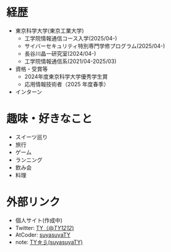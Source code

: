 # 経歴
- 東京科学大学(東京工業大学)
  - 工学院情報通信コース入学(2025/04-)
  - サイバーセキュリティ特別専門学修プログラム(2025/04-)
  - 長谷川晶一研究室(2024/04-)
  - 工学院情報通信系(2021/04-2025/03)
- 資格・受賞等
  - 2024年度東京科学大学優秀学生賞
  - 応用情報技術者（2025 年度春季）
- インターン

# 趣味・好きなこと
- スイーツ巡り
- 旅行
- ゲーム
- ランニング
- 飲み会
- 料理

# 外部リンク
- 個人サイト(作成中)
- Twitter: [TY（@_TY1212_)](https://x.com/_TY1212_)
- AtCoder: [suyasuyaTY](https://atcoder.jp/users/suyasuyaTY)
- note: [TY☆彡(suyasuyaTY)](https://note.com/suyasuya_ty)  
